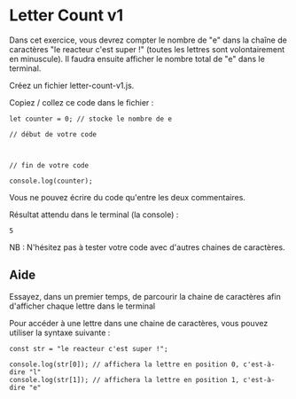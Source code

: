 # Letter Count v1

Dans cet exercice, vous devrez compter le nombre de "e" dans la chaîne de caractères "le reacteur c'est super !" (toutes les lettres sont volontairement en minuscule). Il faudra ensuite afficher le nombre total de "e" dans le terminal.

Créez un fichier letter-count-v1.js.

Copiez / collez ce code dans le fichier :

```const str = "le reacteur c'est super !";
let counter = 0; // stocke le nombre de e

// début de votre code



// fin de votre code

console.log(counter);
```

Vous ne pouvez écrire du code qu'entre les deux commentaires.

Résultat attendu dans le terminal (la console) :

```
5
```

NB : N'hésitez pas à tester votre code avec d'autres chaines de caractères.

## Aide

Essayez, dans un premier temps, de parcourir la chaine de caractères afin d'afficher chaque lettre dans le terminal

Pour accéder à une lettre dans une chaine de caractères, vous pouvez utiliser la syntaxe suivante :

```
const str = "le reacteur c'est super !";

console.log(str[0]); // affichera la lettre en position 0, c'est-à-dire "l"
console.log(str[1]); // affichera la lettre en position 1, c'est-à-dire "e"
```
